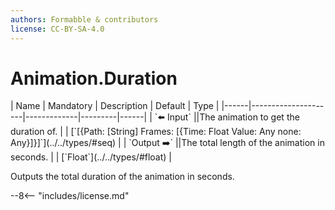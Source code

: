 ```yaml
---
authors: Formabble & contributors
license: CC-BY-SA-4.0
---
```



# Animation.Duration

<div class="sh-parameters" markdown="1">
| Name | Mandatory | Description | Default | Type |
|------|---------------------|-------------|---------|------|
| `⬅️ Input` ||The animation to get the duration of. | | [`[{Path: [String] Frames: [{Time: Float Value: Any none: Any}]}]`](../../types/#seq) |
| `Output ➡️` ||The total length of the animation in seconds. | | [`Float`](../../types/#float) |

</div>

Outputs the total duration of the animation in seconds.

--8<-- "includes/license.md"

